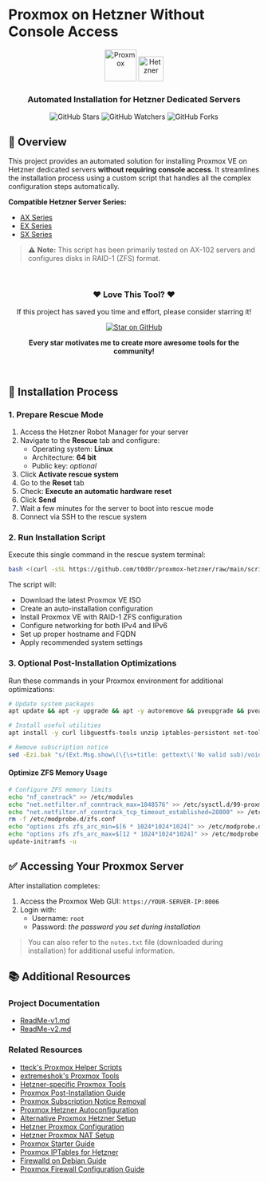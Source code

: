 # Proxmox on Hetzner Without Console Access

<div align="center">
  <img src="https://github.com/ariadata/proxmox-hetzner/raw/main/files/icons/proxmox.png" alt="Proxmox" height="64" /> 
  <img src="https://github.com/ariadata/proxmox-hetzner/raw/main/files/icons/hetzner.png" alt="Hetzner" height="50" />
  <h3>Automated Installation for Hetzner Dedicated Servers</h3>
  
  ![GitHub Stars](https://img.shields.io/github/stars/ariadata/proxmox-hetzner.svg)
  ![GitHub Watchers](https://img.shields.io/github/watchers/ariadata/proxmox-hetzner.svg)
  ![GitHub Forks](https://img.shields.io/github/forks/ariadata/proxmox-hetzner.svg)
</div>

## 📑 Overview

This project provides an automated solution for installing Proxmox VE on Hetzner dedicated servers **without requiring console access**. It streamlines the installation process using a custom script that handles all the complex configuration steps automatically.

**Compatible Hetzner Server Series:**
- [AX Series](https://www.hetzner.com/dedicated-rootserver/matrix-ax)
- [EX Series](https://www.hetzner.com/dedicated-rootserver/matrix-ex)
- [SX Series](https://www.hetzner.com/dedicated-rootserver/matrix-sx)

> ⚠️ **Note:** This script has been primarily tested on AX-102 servers and configures disks in RAID-1 (ZFS) format.

<div align="center">
  <br>
  <h3>❤️ Love This Tool? ❤️</h3>
  <p>If this project has saved you time and effort, please consider starring it!</p>
  <p>
    <a href="https://github.com/ariadata/proxmox-hetzner" target="_blank">
      <img src="https://img.shields.io/github/stars/ariadata/proxmox-hetzner?style=social" alt="Star on GitHub">
    </a>
  </p>
  <p><b>Every star motivates me to create more awesome tools for the community!</b></p>
  <br>
</div>

## 🚀 Installation Process

### 1. Prepare Rescue Mode

1. Access the Hetzner Robot Manager for your server
2. Navigate to the **Rescue** tab and configure:
   - Operating system: **Linux**
   - Architecture: **64 bit**
   - Public key: *optional*
3. Click **Activate rescue system**
4. Go to the **Reset** tab
5. Check: **Execute an automatic hardware reset**
6. Click **Send**
7. Wait a few minutes for the server to boot into rescue mode
8. Connect via SSH to the rescue system

### 2. Run Installation Script

Execute this single command in the rescue system terminal:

```bash
bash <(curl -sSL https://github.com/t0d0r/proxmox-hetzner/raw/main/scripts/pve-install.sh)
```

The script will:
- Download the latest Proxmox VE ISO
- Create an auto-installation configuration
- Install Proxmox VE with RAID-1 ZFS configuration
- Configure networking for both IPv4 and IPv6
- Set up proper hostname and FQDN
- Apply recommended system settings

### 3. Optional Post-Installation Optimizations

Run these commands in your Proxmox environment for additional optimizations:

```bash
# Update system packages
apt update && apt -y upgrade && apt -y autoremove && pveupgrade && pveam update

# Install useful utilities
apt install -y curl libguestfs-tools unzip iptables-persistent net-tools

# Remove subscription notice
sed -Ezi.bak "s/(Ext.Msg.show\(\{\s+title: gettext\('No valid sub)/void\(\{ \/\/\1/g" /usr/share/javascript/proxmox-widget-toolkit/proxmoxlib.js && systemctl restart pveproxy.service
```

#### Optimize ZFS Memory Usage

```bash
# Configure ZFS memory limits
echo "nf_conntrack" >> /etc/modules
echo "net.netfilter.nf_conntrack_max=1048576" >> /etc/sysctl.d/99-proxmox.conf
echo "net.netfilter.nf_conntrack_tcp_timeout_established=28800" >> /etc/sysctl.d/99-proxmox.conf
rm -f /etc/modprobe.d/zfs.conf
echo "options zfs zfs_arc_min=$[6 * 1024*1024*1024]" >> /etc/modprobe.d/99-zfs.conf
echo "options zfs zfs_arc_max=$[12 * 1024*1024*1024]" >> /etc/modprobe.d/99-zfs.conf
update-initramfs -u
```

## ✅ Accessing Your Proxmox Server

After installation completes:

1. Access the Proxmox Web GUI: `https://YOUR-SERVER-IP:8006`
2. Login with:
   - Username: `root`
   - Password: *the password you set during installation*

> You can also refer to the `notes.txt` file (downloaded during installation) for additional useful information.

## 📚 Additional Resources

### Project Documentation
- [ReadMe-v1.md](https://github.com/ariadata/proxmox-hetzner/blob/main/README-v1.md)
- [ReadMe-v2.md](https://github.com/ariadata/proxmox-hetzner/blob/main/README-v2.md)

### Related Resources
- [tteck's Proxmox Helper Scripts](https://tteck.github.io/Proxmox/)
- [extremeshok's Proxmox Tools](https://github.com/extremeshok/xshok-proxmox)
- [Hetzner-specific Proxmox Tools](https://github.com/extremeshok/xshok-proxmox/tree/master/hetzner)
- [Proxmox Post-Installation Guide](https://88plug.com/linux/what-to-do-after-you-install-proxmox/)
- [Proxmox Subscription Notice Removal](https://gist.github.com/gushmazuko/9208438b7be6ac4e6476529385047bbb)
- [Proxmox Hetzner Autoconfiguration](https://github.com/johnknott/proxmox-hetzner-autoconfigure)
- [Alternative Proxmox Hetzner Setup](https://github.com/CasCas2/proxmox-hetzner)
- [Hetzner Proxmox Configuration](https://github.com/west17m/hetzner-proxmox)
- [Hetzner Proxmox NAT Setup](https://github.com/SOlangsam/hetzner-proxmox-nat)
- [Proxmox Starter Guide](https://github.com/HoleInTheSeat/ProxmoxStater)
- [Proxmox IPTables for Hetzner](https://github.com/rloyaute/proxmox-iptables-hetzner)
- [Firewalld on Debian Guide](https://computingforgeeks.com/how-to-install-and-configure-firewalld-on-debian/)
- [Proxmox Firewall Configuration Guide](https://www.virtualizationhowto.com/2022/10/proxmox-firewall-rules-configuration/)
